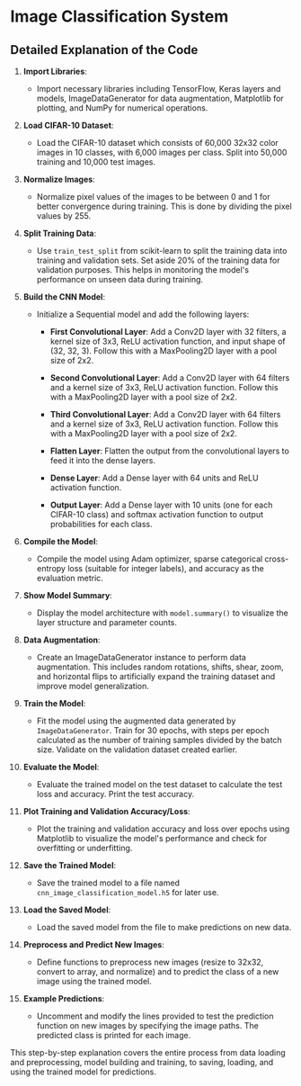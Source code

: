# Image Classification System

## Detailed Explanation of the Code

1. **Import Libraries**:

   - Import necessary libraries including TensorFlow, Keras layers and models, ImageDataGenerator for data augmentation, Matplotlib for plotting, and NumPy for numerical operations.

2. **Load CIFAR-10 Dataset**:

   - Load the CIFAR-10 dataset which consists of 60,000 32x32 color images in 10 classes, with 6,000 images per class. Split into 50,000 training and 10,000 test images.

3. **Normalize Images**:

   - Normalize pixel values of the images to be between 0 and 1 for better convergence during training. This is done by dividing the pixel values by 255.

4. **Split Training Data**:

   - Use `train_test_split` from scikit-learn to split the training data into training and validation sets. Set aside 20% of the training data for validation purposes. This helps in monitoring the model's performance on unseen data during training.

5. **Build the CNN Model**:

   - Initialize a Sequential model and add the following layers:
      
      - **First Convolutional Layer**: Add a Conv2D layer with 32 filters, a kernel size of 3x3, ReLU activation function, and input shape of (32, 32, 3). Follow this with a MaxPooling2D layer with a pool size of 2x2.
      
      - **Second Convolutional Layer**: Add a Conv2D layer with 64 filters and a kernel size of 3x3, ReLU activation function. Follow this with a MaxPooling2D layer with a pool size of 2x2.

      - **Third Convolutional Layer**: Add a Conv2D layer with 64 filters and a kernel size of 3x3, ReLU activation function. Follow this with a MaxPooling2D layer with a pool size of 2x2.
      
      - **Flatten Layer**: Flatten the output from the convolutional layers to feed it into the dense layers.
      
      - **Dense Layer**: Add a Dense layer with 64 units and ReLU activation function.
      
      - **Output Layer**: Add a Dense layer with 10 units (one for each CIFAR-10 class) and softmax activation function to output probabilities for each class.

6. **Compile the Model**:

   - Compile the model using Adam optimizer, sparse categorical cross-entropy loss (suitable for integer labels), and accuracy as the evaluation metric.

7. **Show Model Summary**:

   - Display the model architecture with `model.summary()` to visualize the layer structure and parameter counts.

8. **Data Augmentation**:

   - Create an ImageDataGenerator instance to perform data augmentation. This includes random rotations, shifts, shear, zoom, and horizontal flips to artificially expand the training dataset and improve model generalization.

9. **Train the Model**:

   - Fit the model using the augmented data generated by `ImageDataGenerator`. Train for 30 epochs, with steps per epoch calculated as the number of training samples divided by the batch size. Validate on the validation dataset created earlier.

10. **Evaluate the Model**:

    - Evaluate the trained model on the test dataset to calculate the test loss and accuracy. Print the test accuracy.

11. **Plot Training and Validation Accuracy/Loss**:

    - Plot the training and validation accuracy and loss over epochs using Matplotlib to visualize the model's performance and check for overfitting or underfitting.

12. **Save the Trained Model**:

    - Save the trained model to a file named `cnn_image_classification_model.h5` for later use.

13. **Load the Saved Model**:

    - Load the saved model from the file to make predictions on new data.

14. **Preprocess and Predict New Images**:

    - Define functions to preprocess new images (resize to 32x32, convert to array, and normalize) and to predict the class of a new image using the trained model.

15. **Example Predictions**:

    - Uncomment and modify the lines provided to test the prediction function on new images by specifying the image paths. The predicted class is printed for each image.

This step-by-step explanation covers the entire process from data loading and preprocessing, model building and training, to saving, loading, and using the trained model for predictions.
